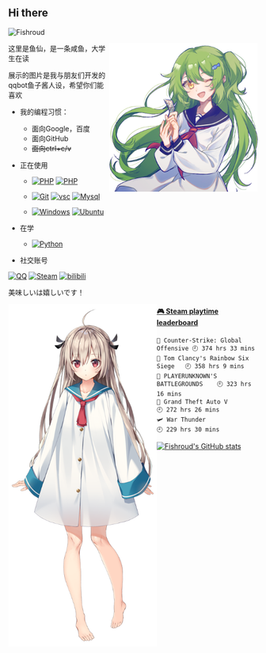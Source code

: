 

## Hi there



![Fishroud](https://count.getloli.com/get/@Fishroud?theme=moebooru)


<a href="https://eatfish.fishroud.xyz/" target="_blank">
  <img align="right" src="img/caviar.png" width="300px" alt="caviar" title="caviar" />
</a>

这里是鱼仙，是一条咸鱼，大学生在读

展示的图片是我与朋友们开发的qqbot鱼子酱人设，希望你们能喜欢

- 我的编程习惯：
  - 面向Google，百度
  - 面向GitHub
  - ~~面向ctrl+c/v~~
- 正在使用
  - [![PHP](https://img.shields.io/badge/-PHP-777BB4?style=flat-square&logo=PHP&logoColor=white)](https://www.php.net/)  [![PHP](https://img.shields.io/badge/-C++-00599C?style=flat-square&logo=C%2B%2B&logoColor=white)](http://www.cplusplus.com/)



  - [![Git](https://img.shields.io/badge/-Git-f05032?style=flat-square&logo=git&logoColor=white)](https://git-scm.com/)  [![vsc](https://img.shields.io/badge/-Visual%20Studio%20Code-007ACC?style=flat-square&logo=Visual%20Studio%20Code&logoColor=white)](https://code.visualstudio.com/)  [![Mysql](https://img.shields.io/badge/-MySQL-4479A1?style=flat-square&logo=MySQL&logoColor=white)](https://www.mysql.com/)


  - [![Windows](https://img.shields.io/badge/Windows10-0078d7?style=flat-square&logo=windows&logoColor=fff)](https://blogs.windows.com/)  [![Ubuntu](https://img.shields.io/badge/-Ubuntu-E95420?style=flat-square&logo=Ubuntu&logoColor=white)](https://ubuntu.com/)


- 在学
  - [![Python](https://img.shields.io/badge/-Python-3776AB?style=flat-square&logo=Python&logoColor=white)](https://www.python.org/)  

- 社交账号

[![QQ](https://img.shields.io/badge/QQ-3334679655-lightgrey?style=flat-square&logo=Tencent%20QQ&logoColor=white&labelColor=EB1923)](https://wpa.qq.com/msgrd?v=3&uin=3334679655&site=qq&menu=yes)  [![Steam](https://img.shields.io/badge/Steam-Fishroud-lightgrey?style=flat-square&logo=steam&logoColor=white&labelColor=000000)](https://steamcommunity.com/profiles/76561198797703039/)   [![bilibili](https://img.shields.io/badge/bilibili-%E9%B1%BC%E4%BB%99Fishroud-lightgrey?style=flat-square&logo=bilibili&logoColor=white&labelColor=00A1D6)](https://space.bilibili.com/101267193)


美味しいは嬉しいです！

<a href="https://zh.moegirl.org.cn/index.php?title=%E4%BA%9A%E6%89%98%E8%8E%89" target="_blank">
  
  <img align="left" src="img/atri.png" width="300px" alt= "atri" title="atri" />
</a>

 <!-- steam-box start -->
#### <a href="https://gist.github.com/dd3e3d30a8ddfe78411be0698796ba7b" target="_blank">🎮 Steam playtime leaderboard</a>
```text
🔫 Counter-Strike: Global Offensive 🕘 374 hrs 33 mins
🔫 Tom Clancy's Rainbow Six Siege   🕘 358 hrs 9 mins
🍳 PLAYERUNKNOWN'S BATTLEGROUNDS    🕘 323 hrs 16 mins
🚓 Grand Theft Auto V               🕘 272 hrs 26 mins
🛩️ War Thunder                      🕘 229 hrs 30 mins
```
<!-- Powered by https://github.com/YouEclipse/steam-box . -->
<!-- steam-box end -->

[![Fishroud's GitHub stats](https://github-readme-stats.vercel.app/api?username=Fishroud&show_icons=true)](https://github.com/anuraghazra/github-readme-stats)
 


<!--
**Fishroud/Fishroud** is a ✨ _special_ ✨ repository because its `README.md` (this file) appears on your GitHub profile.

Here are some ideas to get you started:

- 🔭 I’m currently working on ...
- 🌱 I’m currently learning ...
- 👯 I’m looking to collaborate on ...
- 🤔 I’m looking for help with ...
- 💬 Ask me about ...
- 📫 How to reach me: ...
- 😄 Pronouns: ...
- ⚡ Fun fact: ...
-->
